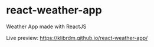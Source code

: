 # react-weather-app
Weather App made with ReactJS

Live preview: https://klibrdm.github.io/react-weather-app/